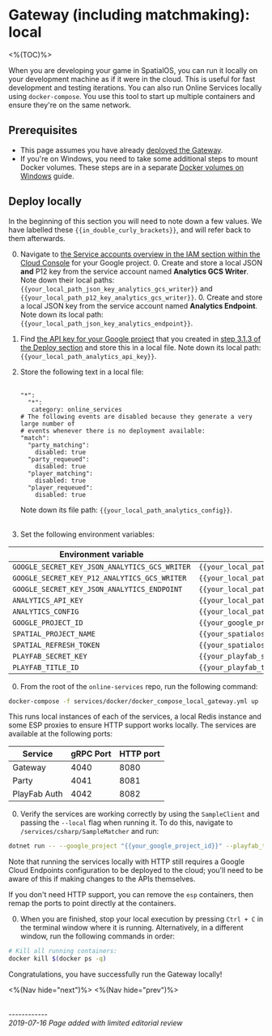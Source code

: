 # Gateway (including matchmaking): local
<%(TOC)%>

When you are developing your game in SpatialOS, you can run it locally on your development machine as if it were in the cloud. This is useful for fast development and testing iterations. You can also run Online Services locally using `docker-compose`. You use this tool to start up multiple containers and ensure they're on the same network.

## Prerequisites

* This page assumes you have already [deployed the Gateway]({{urlRoot}}/content/services-packages/gateway/deploy).
* If you're on Windows, you need to take some additional steps to mount Docker volumes. These steps are in a separate [Docker volumes on Windows]({{urlRoot}}/content/workflows/docker-windows-volumes.md) guide.

## Deploy locally

In the beginning of this section you will need to note down a few values. We have labelled these `{{in_double_curly_brackets}}`, and will refer back to them afterwards.

0. Navigate to [the Service accounts overview in the IAM section within the Cloud Console](https://console.cloud.google.com/iam-admin/serviceaccounts) for your Google project.
    0. Create and store a local JSON **and** P12 key from the service account named **Analytics GCS Writer**. Note down their local paths: `{{your_local_path_json_key_analytics_gcs_writer}}` and `{{your_local_path_p12_key_analytics_gcs_writer}}`.
    0. Create and store a local JSON key from the service account named **Analytics Endpoint**. Note down its local path: `{{your_local_path_json_key_analytics_endpoint}}`.

0. Find [the API key for your Google project](https://console.cloud.google.com/apis/credentials) that you created in [step 3.1.3 of the Deploy section]({{urlRoot}}/content/services-packages/gateway/deploy#3-1-3-google-cloud-project-api-key) and store this in a local file. Note down its local path: `{{your_local_path_analytics_api_key}}`.

0. Store the following text in a local file:
    <br><br>
    ```
    "*":
      "*":
       category: online_services
    # The following events are disabled because they generate a very large number of
    # events whenever there is no deployment available:
    "match":
      "party_matching":
        disabled: true
      "party_requeued":
        disabled: true
      "player_matching":
        disabled: true
      "player_requeued":
        disabled: true
    ```
    Note down its file path: `{{your_local_path_analytics_config}}`.
    <br><br>

0. Set the following environment variables:

| Environment variable | Value |
|----------------------|-------|
| `GOOGLE_SECRET_KEY_JSON_ANALYTICS_GCS_WRITER` | `{{your_local_path_json_key_analytics_gcs_writer}}` |
| `GOOGLE_SECRET_KEY_P12_ANALYTICS_GCS_WRITER` | `{{your_local_path_p12_key_analytics_gcs_writer}}` |
| `GOOGLE_SECRET_KEY_JSON_ANALYTICS_ENDPOINT` | `{{your_local_path_json_key_analytics_endpoint}}` |
| `ANALYTICS_API_KEY` | `{{your_local_path_analytics_api_key}}` |
| `ANALYTICS_CONFIG` | `{{your_local_path_analytics_config}}` |
| `GOOGLE_PROJECT_ID` | `{{your_google_project_id}}` |
| `SPATIAL_PROJECT_NAME` | `{{your_spatialos_project_name}}` |
| `SPATIAL_REFRESH_TOKEN` | `{{your_spatialos_refresh_token}}` |
| `PLAYFAB_SECRET_KEY` | `{{your_playfab_secret_key}}` |
| `PLAYFAB_TITLE_ID` | `{{your_playfab_title_id}}` |

0. From the root of the `online-services` repo, run the following command:

```bash
docker-compose -f services/docker/docker_compose_local_gateway.yml up
```

This runs local instances of each of the services, a local Redis instance and some ESP proxies to ensure HTTP support works locally. The services are available at the following ports:

| Service | gRPC Port | HTTP port |
|---------|-----------|-----------|
| Gateway | 4040 | 8080 |
| Party | 4041 | 8081 |
| PlayFab Auth | 4042 | 8082 |

0. Verify the services are working correctly by using the `SampleClient` and passing the `--local` flag when running it. To do this, navigate to `/services/csharp/SampleMatcher` and run:

```bash
dotnet run -- --google_project "{{your_google_project_id}}" --playfab_title_id "{{your_playfab_title_id}}" --local
```

Note that running the services locally with HTTP still requires a Google Cloud Endpoints configuration to be deployed to the cloud; you'll need to be aware of this if making changes to the APIs themselves.

If you don't need HTTP support, you can remove the `esp` containers, then remap the ports to point directly at the containers.

0. When you are finished, stop your local execution by pressing `Ctrl + C` in the terminal window where it is running. Alternatively, in a different window, run the following commands in order:

```sh
# Kill all running containers:
docker kill $(docker ps -q)
```

Congratulations, you have successfully run the Gateway locally!


<%(Nav hide="next")%>
<%(Nav hide="prev")%>

<br/>------------<br/>
_2019-07-16 Page added with limited editorial review_
